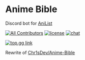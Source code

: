 # Anime Bible

Discord bot for [AniList](https://anilist.co)

[![All Contributors](https://img.shields.io/badge/all_contributors-1-orange.svg?style=flat-square)](#contributors-)
[![license](https://img.shields.io/github/license/Chr1sDev/animebible?style=flat-square)](LICENSE)
[![chat](https://img.shields.io/discord/700453406061494292?style=flat-square)](https://discord.gg/STpSM5W)

[![top.gg link](https://top.gg/api/widget/763464598959292458.svg)](https://top.gg/bot/763464598959292458)

Rewrite of [Chr1sDev/Anime-Bible](https://github.com/chr1sdev/anime-bible)
